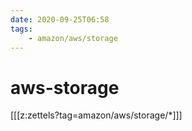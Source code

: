 ```yaml
---
date: 2020-09-25T06:58
tags:
    - amazon/aws/storage
---
```


# aws-storage

[[[z:zettels?tag=amazon/aws/storage/*]]]
